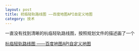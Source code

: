 ```yaml
---
layout: post
title: 杭临轻轨路线图 ——百度地图API自定义地图
category: 技术
---
```



一直没有找到清晰的杭临轻轨路线图，按照规划文件的描述画了一个

[杭临轻轨路线图 ——百度地图API自定义地图](http://vinchi.coding.me/hanglinrailway/hanglinlightrailroutemap.html)





